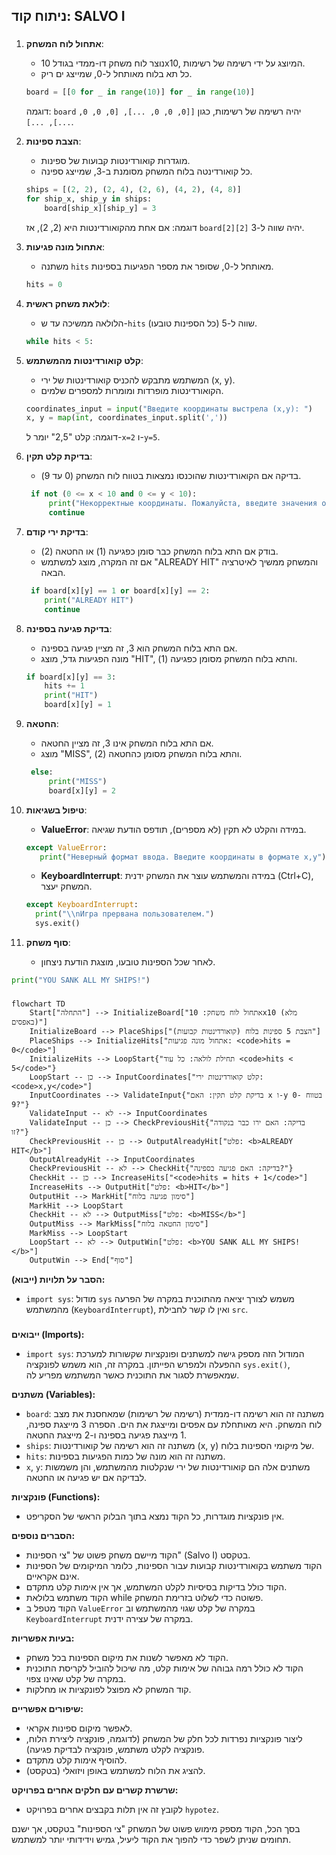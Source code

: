 ## ניתוח קוד: SALVO I

### <algorithm>

1. **אתחול לוח המשחק**:
   - נוצר לוח משחק דו-ממדי בגודל 10x10, המיוצג על ידי רשימה של רשימות.
   - כל תא בלוח מאותחל ל-0, שמייצג ים ריק.
   ```python
   board = [[0 for _ in range(10)] for _ in range(10)]
   ```
   דוגמה: `board` יהיה רשימה של רשימות, כגון `[[0, 0, 0, ...], [0, 0, 0, ...], ...]`.

2. **הצבת ספינות**:
   - מוגדרות קואורדינטות קבועות של ספינות.
   - כל קואורדינטה בלוח המשחק מסומנת ב-3, שמייצג ספינה.
   ```python
   ships = [(2, 2), (2, 4), (2, 6), (4, 2), (4, 8)]
   for ship_x, ship_y in ships:
       board[ship_x][ship_y] = 3
   ```
   דוגמה: אם אחת מהקואורדינטות היא (2, 2), אז `board[2][2]` יהיה שווה ל-3.

3. **אתחול מונה פגיעות**:
   - משתנה `hits` מאותחל ל-0, שסופר את מספר הפגיעות בספינות.
   ```python
   hits = 0
   ```

4. **לולאת משחק ראשית**:
   - הלולאה ממשיכה עד ש-`hits` שווה ל-5 (כל הספינות טובעו).
   ```python
   while hits < 5:
   ```

5. **קלט קואורדינטות מהמשתמש**:
   - המשתמש מתבקש להכניס קואורדינטות של ירי (x, y).
   - הקואורדינטות מופרדות ומומרות למספרים שלמים.
   ```python
   coordinates_input = input("Введите координаты выстрела (x,y): ")
   x, y = map(int, coordinates_input.split(','))
   ```
   דוגמה: קלט "2,5" יומר ל-`x=2` ו-`y=5`.

6. **בדיקת קלט תקין**:
    - בדיקה אם הקואורדינטות שהוכנסו נמצאות בטווח לוח המשחק (0 עד 9).
   ```python
    if not (0 <= x < 10 and 0 <= y < 10):
        print("Некорректные координаты. Пожалуйста, введите значения от 0 до 9.")
        continue
   ```

7. **בדיקת ירי קודם**:
   - בודק אם התא בלוח המשחק כבר סומן כפגיעה (1) או החטאה (2).
   - אם זה המקרה, מוצג למשתמש "ALREADY HIT" והמשחק ממשיך לאיטרציה הבאה.
   ```python
    if board[x][y] == 1 or board[x][y] == 2:
       print("ALREADY HIT")
       continue
   ```

8. **בדיקת פגיעה בספינה**:
   - אם התא בלוח המשחק הוא 3, זה מציין פגיעה בספינה.
   - מונה הפגיעות גדל, מוצג "HIT", והתא בלוח המשחק מסומן כפגיעה (1).
   ```python
   if board[x][y] == 3:
       hits += 1
       print("HIT")
       board[x][y] = 1
   ```

9. **החטאה**:
   - אם התא בלוח המשחק אינו 3, זה מציין החטאה.
   - מוצג "MISS", והתא בלוח המשחק מסומן כהחטאה (2).
   ```python
    else:
        print("MISS")
        board[x][y] = 2
   ```

10. **טיפול בשגיאות**:
     - **ValueError**: במידה והקלט לא תקין (לא מספרים), תודפס הודעת שגיאה.
      ```python
      except ValueError:
         print("Неверный формат ввода. Введите координаты в формате x,y")
      ```
     - **KeyboardInterrupt**: במידה והמשתמש עוצר את המשחק ידנית (Ctrl+C), המשחק יעצר.
      ```python
      except KeyboardInterrupt:
        print("\\nИгра прервана пользователем.")
        sys.exit()
      ```

11. **סוף משחק**:
    - לאחר שכל הספינות טובעו, מוצגת הודעת ניצחון.
   ```python
   print("YOU SANK ALL MY SHIPS!")
   ```

### <mermaid>

```mermaid
flowchart TD
    Start["התחלה"] --> InitializeBoard["אתחול לוח משחק: 10x10 (מלא באפסים)"]
    InitializeBoard --> PlaceShips["הצבת 5 ספינות בלוח (קואורדינטות קבועות)"]
    PlaceShips --> InitializeHits["אתחול מונה פגיעות: <code>hits = 0</code>"]
    InitializeHits --> LoopStart{"תחילת לולאה: כל עוד <code>hits < 5</code>"}
    LoopStart -- כן --> InputCoordinates["קלט קואורדינטות ירי: <code>x,y</code>"]
    InputCoordinates --> ValidateInput{"בדיקת קלט תקין: האם x ו-y בטווח 0-9?"}
    ValidateInput -- לא --> InputCoordinates
    ValidateInput -- כן --> CheckPreviousHit{"בדיקה: האם ירו כבר בנקודה זו?"}
    CheckPreviousHit -- כן --> OutputAlreadyHit["פלט: <b>ALREADY HIT</b>"]
    OutputAlreadyHit --> InputCoordinates
    CheckPreviousHit -- לא --> CheckHit{"בדיקה: האם פגיעה בספינה?"}
    CheckHit -- כן --> IncreaseHits["<code>hits = hits + 1</code>"]
    IncreaseHits --> OutputHit["פלט: <b>HIT</b>"]
    OutputHit --> MarkHit["סימון פגיעה בלוח"]
    MarkHit --> LoopStart
    CheckHit -- לא --> OutputMiss["פלט: <b>MISS</b>"]
    OutputMiss --> MarkMiss["סימון החטאה בלוח"]
    MarkMiss --> LoopStart
    LoopStart -- לא --> OutputWin["פלט: <b>YOU SANK ALL MY SHIPS!</b>"]
    OutputWin --> End["סוף"]
```

**הסבר על תלויות (ייבוא):**
- `import sys`: מודול `sys` משמש לצורך יציאה מהתוכנית במקרה של הפרעה מהמשתמש (`KeyboardInterrupt`), ואין לו קשר לחבילת `src`.

### <explanation>

**ייבואים (Imports):**
- `import sys`: המודול הזה מספק גישה למשתנים ופונקציות שקשורות למערכת ההפעלה ולמפרש הפייתון. במקרה זה, הוא משמש לפונקציה `sys.exit()`, שמאפשרת לסגור את התוכנית כאשר המשתמש מפריע לה.

**משתנים (Variables):**
- `board`: משתנה זה הוא רשימה דו-ממדית (רשימה של רשימות) שמאחסנת את מצב לוח המשחק. היא מאותחלת עם אפסים ומייצגת את הים. הספרה 3 מייצגת ספינה, 1 מייצגת פגיעה בספינה ו-2 מייצגת החטאה.
- `ships`: משתנה זה הוא רשימה של קואורדינטות (x, y) של מיקומי הספינות בלוח.
- `hits`: משתנה זה הוא מונה של כמות הפגיעות בספינות.
- `x`, `y`: משתנים אלה הם קואורדינטות של ירי שנקלטות מהמשתמש, והן משמשות לבדיקה אם יש פגיעה או החטאה.

**פונקציות (Functions):**
- אין פונקציות מוגדרות, כל הקוד נמצא בתוך הבלוק הראשי של הסקריפט.

**הסברים נוספים:**
- הקוד מיישם משחק פשוט של "צי הספינות" (Salvo I) בטקסט.
- הקוד משתמש בקואורדינטות קבועות עבור הספינות, כלומר המיקומים של הספינות אינם אקראיים.
- הקוד כולל בדיקות בסיסיות לקלט המשתמש, אך אין אימות קלט מתקדם.
- הקוד משתמש בלולאת while פשוטה כדי לשלוט בזרימת המשחק.
- הקוד מטפל ב `ValueError` במקרה של קלט שגוי מהמשתמש וב `KeyboardInterrupt` במקרה של עצירה ידנית.

**בעיות אפשריות:**
- הקוד לא מאפשר לשנות את מיקום הספינות בכל משחק.
- הקוד לא כולל רמה גבוהה של אימות קלט, מה שיכול להוביל לקריסת התוכנית במקרה של קלט שאינו צפוי.
- קוד המשחק לא מפוצל לפונקציות או מחלקות.

**שיפורים אפשריים:**
- לאפשר מיקום ספינות אקראי.
- ליצור פונקציות נפרדות לכל חלק של המשחק (לדוגמה, פונקציה ליצירת הלוח, פונקציה לקלט משתמש, פונקציה לבדיקת פגיעה).
- להוסיף אימות קלט מתקדם.
- להציג את הלוח למשתמש באופן ויזואלי (בטקסט).

**שרשרת קשרים עם חלקים אחרים בפרויקט:**
- לקובץ זה אין תלות בקבצים אחרים בפרויקט `hypotez`.

בסך הכל, הקוד מספק מימוש פשוט של המשחק "צי הספינות" בטקסט, אך ישנם תחומים שניתן לשפר כדי להפוך את הקוד ליעיל, גמיש וידידותי יותר למשתמש.